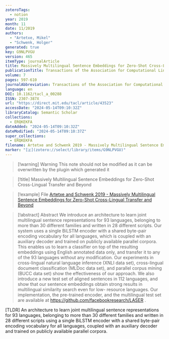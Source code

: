 ```yaml
---
zoteroTags:
  - notion
year: 2019
month: 11
date: 11/2019
authors:
  - "Artetxe, Mikel"
  - "Schwenk, Holger"
generated: true
key: G9NLPVGU
version: 465
itemType: journalArticle
title: Massively Multilingual Sentence Embeddings for Zero-Shot Cross-Lingual Transfer and Beyond
publicationTitle: Transactions of the Association for Computational Linguistics
volume: 7
pages: 597-610
journalAbbreviation: Transactions of the Association for Computational Linguistics
language: en
DOI: 10.1162/tacl_a_00288
ISSN: 2307-387X
url: "https://direct.mit.edu/tacl/article/43523"
accessDate: "2024-05-14T09:10:32Z"
libraryCatalog: Semantic Scholar
collections:
  - ERQKEKFA
dateAdded: "2024-05-14T09:10:32Z"
dateModified: "2024-05-14T09:10:37Z"
super_collections:
  - ERQKEKFA
filename: Artetxe and Schwenk 2019 - Massively Multilingual Sentence Embeddings for Zero-Shot Cross-Lingual Transfer and Beyond
marker: "[🇿](zotero://select/library/items/G9NLPVGU)"
---
```


>[!warning] Warning
> This note should not be modified as it can be overwritten by the plugin which generated it

> [!title] Massively Multilingual Sentence Embeddings for Zero-Shot Cross-Lingual Transfer and Beyond

> [!example] File
> [Artetxe and Schwenk 2019 - Massively Multilingual Sentence Embeddings for Zero-Shot Cross-Lingual Transfer and Beyond](Artetxe%20and%20Schwenk%202019%20-%20Massively%20Multilingual%20Sentence%20Embeddings%20for%20Zero-Shot%20Cross-Lingual%20Transfer%20and%20Beyond.pdf)

> [!abstract] Abstract
> We introduce an architecture to learn joint multilingual sentence representations for 93 languages, belonging to more than 30 different families and written in 28 different scripts. Our system uses a single BiLSTM encoder with a shared byte-pair encoding vocabulary for all languages, which is coupled with an auxiliary decoder and trained on publicly available parallel corpora. This enables us to learn a classifier on top of the resulting embeddings using English annotated data only, and transfer it to any of the 93 languages without any modification. Our experiments in cross-lingual natural language inference (XNLI data set), cross-lingual document classification (MLDoc data set), and parallel corpus mining (BUCC data set) show the effectiveness of our approach. We also introduce a new test set of aligned sentences in 112 languages, and show that our sentence embeddings obtain strong results in multilingual similarity search even for low- resource languages. Our implementation, the pre-trained encoder, and the multilingual test set are available at https://github.com/facebookresearch/LASER .

[TLDR] An architecture to learn joint multilingual sentence representations for 93 languages, belonging to more than 30 different families and written in 28 different scripts using a single BiLSTM encoder with a shared byte-pair encoding vocabulary for all languages, coupled with an auxiliary decoder and trained on publicly available parallel corpora.

